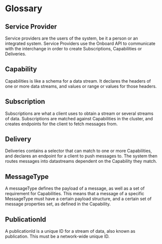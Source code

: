# Glossary

## Service Provider
Service providers are the users of the system, be it a person or an integrated system. Service Providers use the Onboard API to communicate with the interchange in order to create Subscriptions, Capabilities or Deliveries.

## Capability
Capabilities is like a schema for a data stream. It declares the headers of one or more data streams, and values or range or values for those headers.

## Subscription
Subscriptions are what a client uses to obtain a stream or several streams of data. Subscriptions are matched against Capabilities in the cluster, and creates endpoints for the client to fetch messages from.

## Delivery
Deliveries contains a selector that can match to one or more Capabilities, and declares an endpoint for a client to push messages to. The system then routes messages into datastreams dependent on the Capability they match. 

## MessageType 
A messageType defines the payload of a message, as well as a set of requirement for Capabilities. This means that a message of a specific MessageType must
have a certain payload structure, and a certain set of message properties set, as defined in the Capability.
## PublicationId
A publicationId is a unique ID for a stream of data, also known as publication. This must be a network-wide unique ID.

